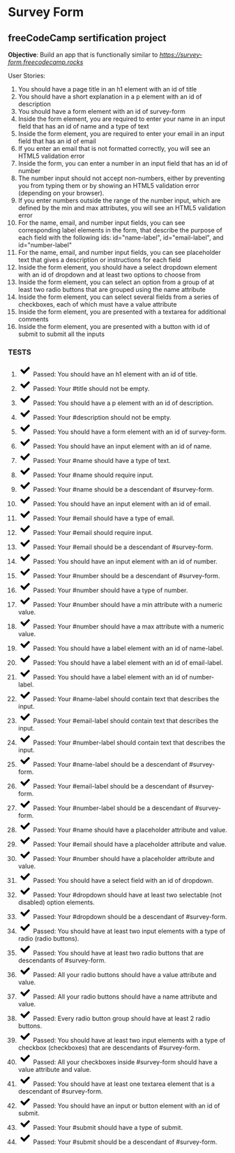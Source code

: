 # Survey Form
## freeCodeCamp sertification project
**Objective**: Build an app that is functionally similar to *https://survey-form.freecodecamp.rocks*

User Stories:

1. You should have a page title in an h1 element with an id of title
2. You should have a short explanation in a p element with an id of description
3. You should have a form element with an id of survey-form
4. Inside the form element, you are required to enter your name in an input field that has an id of name and a type of text
5. Inside the form element, you are required to enter your email in an input field that has an id of email
6. If you enter an email that is not formatted correctly, you will see an HTML5 validation error
7. Inside the form, you can enter a number in an input field that has an id of number
8. The number input should not accept non-numbers, either by preventing you from typing them or by showing an HTML5 validation error (depending on your browser).
9. If you enter numbers outside the range of the number input, which are defined by the min and max attributes, you will see an HTML5 validation error
10. For the name, email, and number input fields, you can see corresponding label elements in the form, that describe the purpose of each field with the following ids: id="name-label", id="email-label", and id="number-label"
11. For the name, email, and number input fields, you can see placeholder text that gives a description or instructions for each field
12. Inside the form element, you should have a select dropdown element with an id of dropdown and at least two options to choose from
13. Inside the form element, you can select an option from a group of at least two radio buttons that are grouped using the name attribute
14. Inside the form element, you can select several fields from a series of checkboxes, each of which must have a value attribute
15. Inside the form element, you are presented with a textarea for additional comments
16. Inside the form element, you are presented with a button with id of submit to submit all the inputs

### TESTS
1. ![PASSED](./img/passed.svg) Passed: You should have an h1 element with an id of title.
2. ![PASSED](./img/passed.svg) Passed: Your #title should not be empty.
3. ![PASSED](./img/passed.svg) Passed: You should have a p element with an id of description.
4. ![PASSED](./img/passed.svg) Passed: Your #description should not be empty.
5. ![PASSED](./img/passed.svg) Passed: You should have a form element with an id of survey-form.
6. ![PASSED](./img/passed.svg) Passed: You should have an input element with an id of name.
7. ![PASSED](./img/passed.svg) Passed: Your #name should have a type of text.
8. ![PASSED](./img/passed.svg) Passed: Your #name should require input.
9. ![PASSED](./img/passed.svg) Passed: Your #name should be a descendant of #survey-form.
10. ![PASSED](./img/passed.svg) Passed: You should have an input element with an id of email.
11. ![PASSED](./img/passed.svg) Passed: Your #email should have a type of email.
12. ![PASSED](./img/passed.svg) Passed: Your #email should require input.
13. ![PASSED](./img/passed.svg) Passed: Your #email should be a descendant of #survey-form.
14. ![PASSED](./img/passed.svg) Passed: You should have an input element with an id of number.
15. ![PASSED](./img/passed.svg) Passed: Your #number should be a descendant of #survey-form.
16. ![PASSED](./img/passed.svg) Passed: Your #number should have a type of number.
17. ![PASSED](./img/passed.svg) Passed: Your #number should have a min attribute with a numeric value.
18. ![PASSED](./img/passed.svg) Passed: Your #number should have a max attribute with a numeric value.
19. ![PASSED](./img/passed.svg) Passed: You should have a label element with an id of name-label.
20. ![PASSED](./img/passed.svg) Passed: You should have a label element with an id of email-label.
21. ![PASSED](./img/passed.svg) Passed: You should have a label element with an id of number-label.
22. ![PASSED](./img/passed.svg) Passed: Your #name-label should contain text that describes the input.
23. ![PASSED](./img/passed.svg) Passed: Your #email-label should contain text that describes the input.
24. ![PASSED](./img/passed.svg) Passed: Your #number-label should contain text that describes the input.
25. ![PASSED](./img/passed.svg) Passed: Your #name-label should be a descendant of #survey-form.
26. ![PASSED](./img/passed.svg) Passed: Your #email-label should be a descendant of #survey-form.
27. ![PASSED](./img/passed.svg) Passed: Your #number-label should be a descendant of #survey-form.
28. ![PASSED](./img/passed.svg) Passed: Your #name should have a placeholder attribute and value.
29. ![PASSED](./img/passed.svg) Passed: Your #email should have a placeholder attribute and value.
30. ![PASSED](./img/passed.svg) Passed: Your #number should have a placeholder attribute and value.
31. ![PASSED](./img/passed.svg) Passed: You should have a select field with an id of dropdown.
32. ![PASSED](./img/passed.svg) Passed: Your #dropdown should have at least two selectable (not disabled) option elements.
33. ![PASSED](./img/passed.svg) Passed: Your #dropdown should be a descendant of #survey-form.
34. ![PASSED](./img/passed.svg) Passed: You should have at least two input elements with a type of radio (radio buttons).
35. ![PASSED](./img/passed.svg) Passed: You should have at least two radio buttons that are descendants of #survey-form.
36. ![PASSED](./img/passed.svg) Passed: All your radio buttons should have a value attribute and value.
37. ![PASSED](./img/passed.svg) Passed: All your radio buttons should have a name attribute and value.
38. ![PASSED](./img/passed.svg) Passed: Every radio button group should have at least 2 radio buttons.
39. ![PASSED](./img/passed.svg) Passed: You should have at least two input elements with a type of checkbox (checkboxes) that are descendants of #survey-form.
40. ![PASSED](./img/passed.svg) Passed: All your checkboxes inside #survey-form should have a value attribute and value.
41. ![PASSED](./img/passed.svg) Passed: You should have at least one textarea element that is a descendant of #survey-form.
42. ![PASSED](./img/passed.svg) Passed: You should have an input or button element with an id of submit.
43. ![PASSED](./img/passed.svg) Passed: Your #submit should have a type of submit.
44. ![PASSED](./img/passed.svg) Passed: Your #submit should be a descendant of #survey-form.

